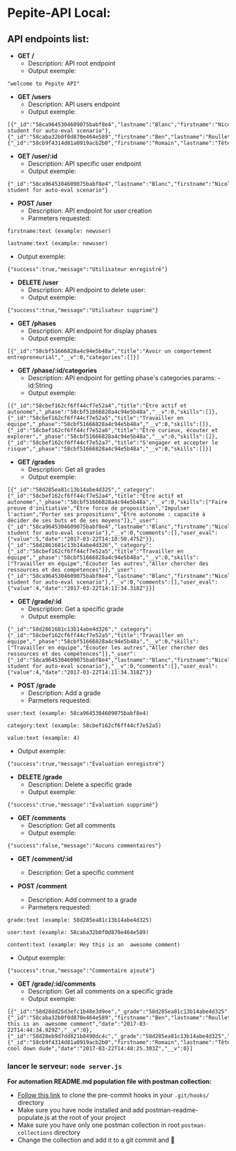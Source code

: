 # Pepite-API Local:

## API endpoints list:
* **GET /**
  * Description: API root endpoint
  * Output exemple:
```
"welcome to Pepite API"
```

* **GET /users**
  * Description: API users endpoint
  * Output exemple:
```
[{"_id":"58ca9645304609075babf8e4","lastname":"Blanc","firstname":"Nicolas","_comment":"virgin student for auto-eval scenario"},{"_id":"58caba32b0f0d870e464e589","firstname":"Ben","lastname":"Roullet","__v":0},{"_id":"58cb9f4314d81a0919acb2b0","firstname":"Romain","lastname":"Tête","__v":0}]
```

* **GET /user/:id**
  * Description: API specific user endpoint
  * Output exemple:
```
{"_id":"58ca9645304609075babf8e4","lastname":"Blanc","firstname":"Nicolas","_comment":"virgin student for auto-eval scenario"}
```

* **POST /user**
  * Description: API endpoint for user creation
  * Parmeters requested:
```
firstname:text (example: newuser)
```
```
lastname:text (example: newuser)
```
  * Output exemple:
```
{"success":true,"message":"Utilisateur enregistré"}
```

* **DELETE /user**
  * Description: API endpoint to delete user:
  * Output exemple:
```
{"success":true,"message":"Utilsateur supprimé"}
```

* **GET /phases**
  * Description: API endpoint for display phases 
  * Output exemple:
```
[{"_id":"58cbf51666828a4c94e5b48a","title":"Avoir un comportement entrepreneurial","__v":0,"categories":[]}]
```

* **GET /phase/:id/categories**
  * Description: API endpoint for getting phase's categories
params:
-id:String
  * Output exemple:
```
[{"_id":"58cbef162cf6ff44cf7e52a4","title":"Être actif et autonome","_phase":"58cbf51666828a4c94e5b48a","__v":0,"skills":[]},{"_id":"58cbef162cf6ff44cf7e52a5","title":"Travailler en équipe","_phase":"58cbf51666828a4c94e5b48a","__v":0,"skills":[]},{"_id":"58cbef162cf6ff44cf7e52a6","title":"Être curieux, écouter et explorer","_phase":"58cbf51666828a4c94e5b48a","__v":0,"skills":[]},{"_id":"58cbef162cf6ff44cf7e52a7","title":"S'engager et accepter le risque","_phase":"58cbf51666828a4c94e5b48a","__v":0,"skills":[]}]
```

* **GET /grades**
  * Description: Get all grades
  * Output exemple:
```
[{"_id":"58d285ea81c13b14abe4d325","_category":{"_id":"58cbef162cf6ff44cf7e52a4","title":"Être actif et autonome","_phase":"58cbf51666828a4c94e5b48a","__v":0,"skills":["Faire preuve d'initiative","Être force de proposition","Impulser l'action","Porter ses propositions","Être autonome : capacité à décider de ses buts et de ses moyens"]},"_user":{"_id":"58ca9645304609075babf8e4","lastname":"Blanc","firstname":"Nicolas","_comment":"virgin student for auto-eval scenario"},"__v":0,"comments":[],"user_eval":{"value":5,"date":"2017-03-22T14:10:50.475Z"}},{"_id":"58d2861681c13b14abe4d326","_category":{"_id":"58cbef162cf6ff44cf7e52a5","title":"Travailler en équipe","_phase":"58cbf51666828a4c94e5b48a","__v":0,"skills":["Travailler en équipe","Écouter les autres","Aller chercher des ressources et des compétences"]},"_user":{"_id":"58ca9645304609075babf8e4","lastname":"Blanc","firstname":"Nicolas","_comment":"virgin student for auto-eval scenario"},"__v":0,"comments":[],"user_eval":{"value":4,"date":"2017-03-22T14:11:34.318Z"}}]
```

* **GET /grade/:id**
  * Description: Get a specific grade
  * Output exemple:
```
{"_id":"58d2861681c13b14abe4d326","_category":{"_id":"58cbef162cf6ff44cf7e52a5","title":"Travailler en équipe","_phase":"58cbf51666828a4c94e5b48a","__v":0,"skills":["Travailler en équipe","Écouter les autres","Aller chercher des ressources et des compétences"]},"_user":{"_id":"58ca9645304609075babf8e4","lastname":"Blanc","firstname":"Nicolas","_comment":"virgin student for auto-eval scenario"},"__v":0,"comments":[],"user_eval":{"value":4,"date":"2017-03-22T14:11:34.318Z"}}
```

* **POST /grade**
  * Description: Add a grade
  * Parmeters requested:
```
user:text (example: 58ca9645304609075babf8e4)
```
```
category:text (example: 58cbef162cf6ff44cf7e52a5)
```
```
value:text (example: 4)
```
  * Output exemple:
```
{"success":true,"message":"Évaluation enregistré"}
```

* **DELETE /grade**
  * Description: Delete a specific grade
  * Output exemple:
```
{"success":true,"message":"Évaluation supprimé"}
```

* **GET /comments**
  * Description: Get all comments 
  * Output exemple:
```
{"success":false,"message":"Aucuns commentaires"}
```

* **GET /comment/:id**
  * Description: Get a specific comment

* **POST /comment**
  * Description: Add comment to a grade
  * Parmeters requested:
```
grade:text (example: 58d285ea81c13b14abe4d325)
```
```
user:text (example: 58caba32b0f0d870e464e589)
```
```
content:text (example: Hey this is an  awesome comment)
```
  * Output exemple:
```
{"success":true,"message":"Commentaire ajouté"}
```

* **GET /grade/:id/comments**
  * Description: Get all comments on a specific grade
  * Output exemple:
```
[{"_id":"58d28dd25d3efc1b48e3d9ee","_grade":"58d285ea81c13b14abe4d325","_user":{"_id":"58caba32b0f0d870e464e589","firstname":"Ben","lastname":"Roullet","__v":0},"content":"Hey this is an  awesome comment","date":"2017-03-22T14:44:34.929Z","__v":0},{"_id":"58d28eb9d7dd821b8490dc4c","_grade":"58d285ea81c13b14abe4d325","_user":{"_id":"58cb9f4314d81a0919acb2b0","firstname":"Romain","lastname":"Tête","__v":0},"content":"Hey cool down dude","date":"2017-03-22T14:48:25.303Z","__v":0}]
```



### lancer le serveur: `node server.js`
**For automation README.md population file with postman collection:**
* [Follow this link](http://git.skilvioo.net/team/api-doc-hook) to clone the pre-commit hooks in your `.git/hooks/` directory
* Make sure you have node installed and add postman-readme-populate.js at the root of your project
* Make sure you have only one postman collection in root `postman-collections` directory
* Change the collection and add it to a git commit and :tada:
